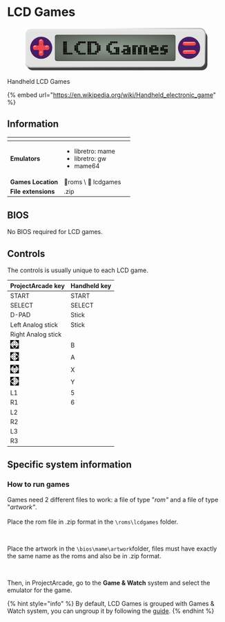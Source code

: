 # LCD Games

<figure><img src="https://raw.githubusercontent.com/fabricecaruso/es-theme-carbon/52ff37c9e265587d006945a2ba695b5a962b3a3d/art/logos/lcdgames.svg" alt=""><figcaption></figcaption></figure>

Handheld LCD Games

{% embed url="https://en.wikipedia.org/wiki/Handheld_electronic_game" %}

## Information

<table data-header-hidden><thead><tr><th></th><th></th><th data-hidden></th></tr></thead><tbody><tr><td><strong>Emulators</strong></td><td><ul><li>libretro: mame</li><li>libretro: gw</li><li>mame64</li></ul></td><td></td></tr><tr><td><strong>Games Location</strong></td><td><span data-gb-custom-inline data-tag="emoji" data-code="1f4c2">📂</span>roms \ <span data-gb-custom-inline data-tag="emoji" data-code="1f4c2">📂</span> lcdgames</td><td></td></tr><tr><td><strong>File extensions</strong></td><td>.zip</td><td></td></tr></tbody></table>

## BIOS

No BIOS required for LCD games.

## Controls

The controls is usually unique to each LCD game.

| ProjectArcade key                                                                           | Handheld key |
| -------------------------------------------------------------------------------------- | ------------ |
| START                                                                                  | START        |
| SELECT                                                                                 | SELECT       |
| D-PAD                                                                                  | Stick        |
| Left Analog stick                                                                      | Stick        |
| Right Analog stick                                                                     |              |
| ![A](<../../../.gitbook/assets/image (1) (2) (1).png>)                                 | B            |
| ![B](<../../../.gitbook/assets/image (4) (1).png>)                                     | A            |
| <img src="../../../.gitbook/assets/image (3) (1) (2).png" alt="" data-size="original"> | X            |
| <img src="../../../.gitbook/assets/image (2) (1) (1).png" alt="" data-size="line">     | Y            |
| L1                                                                                     | 5            |
| R1                                                                                     | 6            |
| L2                                                                                     |              |
| R2                                                                                     |              |
| L3                                                                                     |              |
| R3                                                                                     |              |

## Specific system information

### How to run games

Games need 2 different files to work: a file of type "_rom"_ and a file of type "_artwork"_.\
\
Place the rom file in .zip format in the `\roms\lcdgames` folder.

<figure><img src="https://i.imgur.com/0VYlmPG.png" alt=""><figcaption></figcaption></figure>

Place the artwork in the `\bios\mame\artwork`folder, files must have exactly the same name as the roms and also be in .zip format.&#x20;

<figure><img src="https://i.imgur.com/SXyo1nr.png" alt=""><figcaption></figcaption></figure>

Then, in ProjectArcade, go to the **Game & Watch** system and select the emulator for the game.

{% hint style="info" %}
By default, LCD Games is grouped with Games & Watch system, you can ungroup it by following the [guide](../../../navigation/system-view-and-game-view.md#grouped-systems).
{% endhint %}
